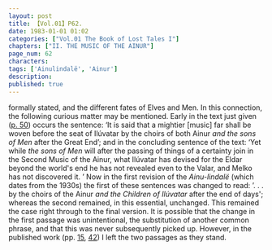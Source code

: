 ```yaml
---
layout: post
title: 【Vol.01】P62.
date: 1983-01-01 01:02
categories: ["Vol.01 The Book of Lost Tales I"]
chapters: ["II. THE MUSIC OF THE AINUR"]
page_num: 62
characters: 
tags: ['Ainulindalë', 'Ainur']
description: 
published: true
---
```


<p style="text-indent: 0;">
formally stated, and the different fates of Elves and Men. In this connection, the following curious matter may be mentioned. Early in the text just given (<a href="{{site.baseurl}}/vol01-p50">p. 50</a>) occurs the sentence: ‘It is said that a mightier [music] far shall be woven before the seat of Ilúvatar by the choirs of both Ainur <I>and the sons of Men</I> after the Great End’; and in the concluding sentence of the text: ‘Yet while <I>the sons of Men</I> will after the passing of things of a certainty join in the Second Music of the Ainur, what Ilúvatar has devised for the Eldar beyond the world's end he has not revealed even to the Valar, and Melko has not discovered it. ’ Now in the first revision of the <I>Ainu-lindalë</I> (which dates from the 1930s) the first of these sentences was changed to read: ’. . . by the choirs of the Ainur <I>and the Children of Ilúvatar</I> after the end of days'; whereas the second remained, in this essential, unchanged. This remained the case right through to the final version. It is possible that the change in the first passage was unintentional, the substitution of another common phrase, and that this was never subsequently picked up. However, in the published work (pp. <a href="{{site.baseurl}}/vol01-p15">15</a>, <a href="{{site.baseurl}}/vol01-p42">42</a>) I left the two passages as they stand.
</p>

